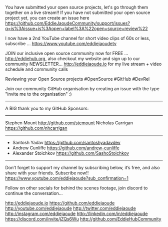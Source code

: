 You have submitted your open source projects, let's go through them together on a live stream!! If you have not submitted your open source project yet, you can create an issue here https://github.com/EddieJaoudeCommunity/support/issues?q=is%3Aissue+is%3Aopen+label%3A%22open+source+review%22 

I now have a 2nd YouTube channel for short video clips of 60s or less, subscribe ... 
https://www.youtube.com/eddiejaoudetv

JOIN our inclusive open source community now for FREE ... http://eddiehub.org, also checkout my website and sign up to our community NEWSLETTER... http://eddiejaoude.io for my live stream + video schedule and community calls

Reviewing your Open Source projects #OpenSource #GitHub #DevRel

Join our community GitHub organisation by creating an issue with the type "invite me to the organisation" :)

---------------------------------------------------------------------------------------------------

A BIG thank you to my GitHub Sponsors:
***
Stephen Mount http://github.com/stemount
Nicholas Carrigan https://github.com/nhcarrigan
***

- Santosh Yadav https://github.com/santoshyadavdev
- Andrew Cunliffe https://github.com/andrew-cunliffe
- Alexander Stoichkov https://github.com/SashoStoichkov

---------------------------------------------------------------------------------------------------

Don’t forget to support my channel by subscribing below, it’s free, and also share with your friends. Subscribe now!!
https://www.youtube.com/eddiejaoude?sub_confirmation=1

Follow on other socials for behind the scenes footage, join discord to continue the conversation...

http://eddiejaoude.io 
https://github.com/eddiejaoude
http://youtube.com/eddiejaoude
http://twitter.com/eddiejaoude
http://instagram.com/eddiejaoude
http://linkedin.com/in/eddiejaoude
https://discord.com/invite/jZQs6Wu
http://github.com/EddieHubCommunity
